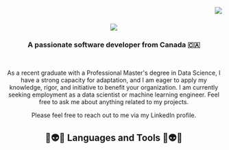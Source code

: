 <img align="right" src="https://visitor-badge.laobi.icu/badge?page_id=salesp07.salesp07" />

<h1 align="center">
    <img src="https://readme-typing-svg.herokuapp.com/?font=Righteous&size=35&center=true&vCenter=true&width=500&height=70&duration=4000&lines=Hi+There!+👋;+I'm+Nour NOUIRA!;" />
</h1>

<h3 align="center">A passionate software developer from Canada 🇨🇦</h3>

<br/>

<div align="center">
 
 As a recent graduate with a Professional Master's degree in Data Science, I have a strong capacity for adaptation, and I am eager to apply my knowledge, rigor, and initiative to benefit your organization. I am currently seeking employment as a data scientist or machine learning engineer. Feel free to ask me about anything related to my projects.

Please feel free to reach out to me via my LinkedIn profile.

## 🧰👽👾 Languages and Tools 👾👽🧰

 </div>
 


<br/>





